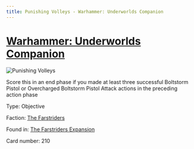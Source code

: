 ```yaml
---
title: Punishing Volleys - Warhammer: Underworlds Companion
---
```


# [Warhammer: Underworlds Companion](https://guidokessels.github.io/wh-underworlds)

  

![Punishing Volleys](https://warhammerunderworlds.com/wp-content/uploads/sites/6/2018/03/210_ENG.png)

Score this in an end phase if you made at least three successful Boltstorm Pistol or Overcharged Boltstorm Pistol Attack actions in the preceding action phase

Type: Objective

Faction: [The Farstriders](https://guidokessels.github.io/wh-underworlds/factions/the-farstriders)

Found in: [The Farstriders Expansion](https://guidokessels.github.io/wh-underworlds/locations/the-farstriders-expansion)

Card number: 210
